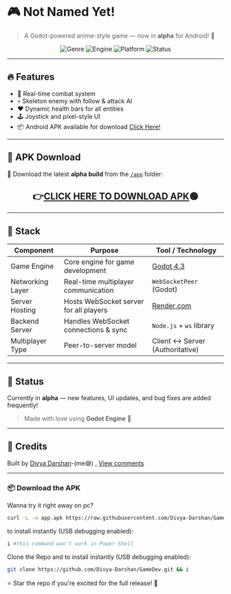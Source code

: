 # 🎮 Not Named Yet!

> A Godot-powered anime-style game — now in **alpha** for Android! 📱

<p align="center">
  <img src="https://img.shields.io/badge/genre-Survival-red?style=flat-square" alt="Genre">
  <img src="https://img.shields.io/badge/engine-godot_4-blue?logo=godot-engine&style=flat-square" alt="Engine">
  <img src="https://img.shields.io/badge/platform-mobile--first-green?style=flat-square" alt="Platform">
  <img src="https://img.shields.io/badge/status-in--development-yellow?style=flat-square" alt="Status">
</p>

---

## 🔥 Features

- 👊 Real-time combat system  
- 💀 Skeleton enemy with follow & attack AI  
- ❤️ Dynamic health bars for all entities  
- 🕹️ Joystick and pixel-style UI  
- 📦 Android APK available for download <a href="https://raw.githubusercontent.com/Divya-Darshan/GameDev/main/app/app.apk"> Click Here!</a>

---

## 📂 APK Download

📱 Download the latest **alpha build** from the [`/app`](./app) folder:
  
<h2 align="center">
  👉<a href="https://raw.githubusercontent.com/Divya-Darshan/GameDev/main/app/app.apk"><b>CLICK HERE TO DOWNLOAD APK</b></a>🟢
</h2>

---


## 🚀 Stack

| Component         | Purpose                                     | Tool / Technology                |
|------------------|---------------------------------------------|----------------------------------|
| Game Engine       | Core engine for game development             | [Godot 4.3](https://godotengine.org/) |
| Networking Layer  | Real-time multiplayer communication          | `WebSocketPeer` (Godot)          |
| Server Hosting    | Hosts WebSocket server for all players       | [Render.com](https://render.com/) |
| Backend Server    | Handles WebSocket connections & sync         | `Node.js` + `ws` library         |
| Multiplayer Type  | Peer-to-server model                         | Client ↔ Server (Authoritative)  |

---



## 🚧 Status

Currently in **alpha** — new features, UI updates, and bug fixes are added frequently!  
> Made with love using **Godot Engine** 💖

---

## 🙌 Credits

Built by [Divya Darshan](https://github.com/Divya-Darshan)-(me😅) , [View comments](comments.txt)

---

### 📦 Download the APK

Wanna try it right away on pc?

```bash
curl -L -o app.apk https://raw.githubusercontent.com/Divya-Darshan/GameDev/main/app/app.apk
```

 to install instantly (USB debugging enabled):
 ```bash
 i #this command won't work in Power Shell
```

Clone the Repo and to install instantly (USB debugging enabled):
```bash
git clone https://github.com/Divya-Darshan/GameDev.git && i
```





⭐ Star the repo if you're excited for the full release! 🌟
